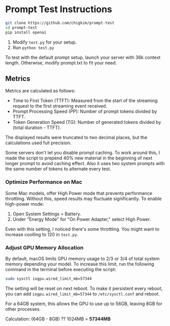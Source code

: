 # Prompt Test Instructions

```bash
git clone https://github.com/chigkim/prompt-test
cd prompt-test
pip install openai
```

1. Modify `test.py` for your setup.
2. Run `python test.py`

To test with the default prompt setup, launch your server with 36k context length. Otherwise, modify prompt.txt to fit your need.

## Metrics

Metrics are calculated as follows:

* Time to First Token (TTFT): Measured from the start of the streaming request to the first streaming event received.
* Prompt Processing Speed (PP): Number of prompt tokens divided by TTFT.
* Token Generation Speed (TG): Number of generated tokens divided by (total duration - TTFT).

The displayed results were truncated to two decimal places, but the calculations used full precision.

Some servers don't let you disable prompt caching. To work around this, I made the script to prepend 40% new material in the beginning of next longer prompt to avoid caching effect. Also it uses two system prompts with the same number of tokens to alternate every test.

### Optimize Performance on Mac

Some Mac models, offer High Power mode that prevents performance throttling. Without this, speed results may fluctuate significantly. To enable high-power mode:

1. Open System Settings > Battery.  
2. Under "Energy Mode" for "On Power Adapter," select High Power.

Even with this setting, I noticed there's some throttling. You might want to increase coolling to 120 in `test.py`.

### Adjust GPU Memory Allocation

By default, macOS limits GPU memory usage to 2/3 or 3/4 of total system memory depending your model. To increase this limit, run the following command in the terminal before executing the script:

```bash
sudo sysctl iogpu.wired_limit_mb=57344
```

The setting will be reset on next reboot. To make it persistent every reboot, you can add `iogpu.wired_limit_mb=57344` to `/etc/sysctl.conf` and reboot.

For a 64GB system, this allows the GPU to use up to 56GB, leaving 8GB for other processes.

Calculation: (64GB - 8GB) ?? 1024MB = **57344MB**  
